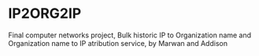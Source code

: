 # IP2ORG2IP

Final computer networks project, Bulk historic IP to Organization name and Organization name to IP atribution service, by Marwan and Addison
